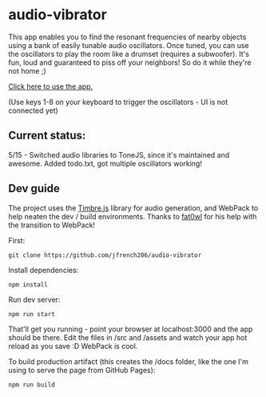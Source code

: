 # audio-vibrator

This app enables you to find the resonant frequencies of nearby objects using a bank of easily tunable audio oscillators. Once tuned, you can use the oscillators to play the room like a drumset (requires a subwoofer). It's fun, loud and guaranteed to piss off your neighbors! So do it while they're not home ;)

[Click here to use the app.](https://jfrench206.github.io/audio-vibrator/)

(Use keys 1-8 on your keyboard to trigger the oscillators - UI is not connected yet)

## Current status:
5/15 - Switched audio libraries to ToneJS, since it's maintained and awesome. Added todo.txt, got multiple oscillators working!

## Dev guide

The project uses the [Timbre.js](https://mohayonao.github.io/timbre.js/) library for audio generation, and WebPack to help neaten the dev / build environments. Thanks to [fat0wl](https://github.com/fat0wl/) for his help with the transition to WebPack!

First:

`git clone https://github.com/jfrench206/audio-vibrator`

Install dependencies:

`npm install`

Run dev server:

`npm run start`

That'll get you running - point your browser at localhost:3000 and the app should be there. Edit the files in /src and /assets and watch your app hot reload as you save :D WebPack is cool.

To build production artifact (this creates the /docs folder, like the one I'm using to serve the page from GitHub Pages):

`npm run build`
